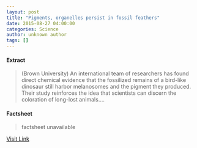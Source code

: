 ```yaml
---
layout: post
title: "Pigments, organelles persist in fossil feathers"
date: 2015-08-27 04:00:00
categories: Science
author: unknown author
tags: []
---
```



#### Extract
>(Brown University) An international team of researchers has found direct chemical evidence that the fossilized remains of a bird-like dinosaur still harbor melanosomes and the pigment they produced. Their study reinforces the idea that scientists can discern the coloration of long-lost animals....

#### Factsheet
>factsheet unavailable

[Visit Link](http://www.eurekalert.org/pub_releases/2015-08/bu-pop082515.php)


